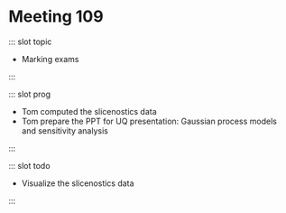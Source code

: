 # Meeting 109

<Meeting index="109" members="Hui, Tom, Cagatay, Rita, Wang" date="20 Jan 2021 15:00" nextDate="27 Jan 2021 15:00">

::: slot topic

- Marking exams

:::

::: slot prog

- Tom computed the slicenostics data
- Tom prepare the PPT for UQ presentation: Gaussian process models and sensitivity analysis

:::

::: slot todo

- Visualize the slicenostics data

:::

</Meeting>
